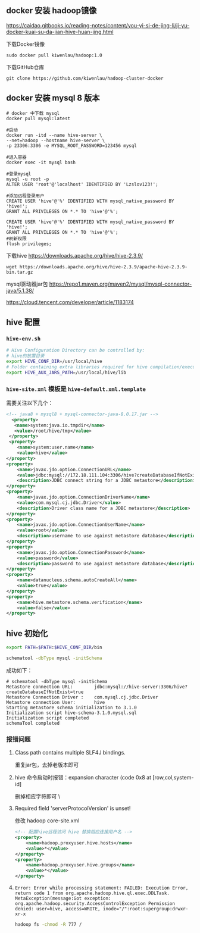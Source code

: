 ## docker 安装 hadoop镜像

<https://caidao.gitbooks.io/reading-notes/content/you-yi-si-de-jing-li/ji-yu-docker-kuai-su-da-jian-hive-huan-jing.html>

下载Docker镜像

    sudo docker pull kiwenlau/hadoop:1.0

下载GitHub仓库

    git clone https://github.com/kiwenlau/hadoop-cluster-docker

## docker 安装 mysql 8 版本

    # docker 中下载 mysql
    docker pull mysql:latest

    #启动
    docker run -itd --name hive-server \
    --net=hadoop --hostname hive-server \
    -p 23306:3306 -e MYSQL_ROOT_PASSWORD=123456 mysql

    #进入容器
    docker exec -it mysql bash

    #登录mysql
    mysql -u root -p
    ALTER USER 'root'@'localhost' IDENTIFIED BY 'Lzslov123!';

    #添加远程登录用户
    CREATE USER 'hive'@'%' IDENTIFIED WITH mysql_native_password BY 'hive!';
    GRANT ALL PRIVILEGES ON *.* TO 'hive'@'%';

    CREATE USER 'hive'@'%' IDENTIFIED WITH mysql_native_password BY 'hive!';
    GRANT ALL PRIVILEGES ON *.* TO 'hive'@'%';
    #刷新权限
    flush privileges;

下载hive <https://downloads.apache.org/hive/hive-2.3.9/>

    wget https://downloads.apache.org/hive/hive-2.3.9/apache-hive-2.3.9-bin.tar.gz

mysql驱动器jar包 <https://repo1.maven.org/maven2/mysql/mysql-connector-java/5.1.38/>

<https://cloud.tencent.com/developer/article/1183174>

## hive 配置

### `hive-env.sh`

```bash
# Hive Configuration Directory can be controlled by:
# hive的放置目录
export HIVE_CONF_DIR=/usr/local/hive
# Folder containing extra libraries required for hive compilation/execution can be controlled by:
export HIVE_AUX_JARS_PATH=/usr/local/hive/lib
```

### `hive-site.xml` 模板是  `hive-default.xml.template`

需要关注以下几个：

```xml
<!-- java8 + mysql8 + mysql-connector-java-8.0.17.jar -->
  <property>
   <name>system:java.io.tmpdir</name>
   <value>/root/hive/tmp</value>
 </property>
 <property>
    <name>system:user.name</name>
    <value>hive</value>
</property>
<property>
    <name>javax.jdo.option.ConnectionURL</name>
    <value>jdbc:mysql://172.18.111.104:3306/hive?createDatabaseIfNotExist=true</value>
    <description>JDBC connect string for a JDBC metastore</description>
</property>
<property>
    <name>javax.jdo.option.ConnectionDriverName</name>
    <value>com.mysql.cj.jdbc.Driver</value>
    <description>Driver class name for a JDBC metastore</description>
</property>
<property>
    <name>javax.jdo.option.ConnectionUserName</name>
    <value>root</value>
    <description>username to use against metastore database</description>
</property>
<property>
    <name>javax.jdo.option.ConnectionPassword</name>
    <value>password</value>
    <description>password to use against metastore database</description>
</property>
<property>
    <name>datanucleus.schema.autoCreateAll</name>
    <value>true</value>
</property>
<property>
    <name>hive.metastore.schema.verification</name>
    <value>false</value>
</property>
```

## hive 初始化

```bash
export PATH=$PATH:$HIVE_CONF_DIR/bin

schematool -dbType mysql -initSchema
```

成功如下：

    # schematool -dbType mysql -initSchema
    Metastore connection URL:        jdbc:mysql://hive-server:3306/hive?createDatabaseIfNotExist=true
    Metastore Connection Driver :    com.mysql.cj.jdbc.Driver
    Metastore connection User:       hive
    Starting metastore schema initialization to 3.1.0
    Initialization script hive-schema-3.1.0.mysql.sql 
    Initialization script completed
    schemaTool completed

### 报错问题

1.  Class path contains multiple SLF4J bindings.

    重复jar包，去掉老版本即可

2.  hive 命令启动时报错：expansion character (code 0x8 at \[row,col,system-id]

    删掉相应字符即可 \\

3.  Required field 'serverProtocolVersion' is unset!

    修改 hadoop core-site.xml

    ```xml
    <!-- 配置hive远程访问 hive 替换相应连接用户名 -->
    <property>
        <name>hadoop.proxyuser.hive.hosts</name>
        <value>*</value>
    </property>
    <property>
        <name>hadoop.proxyuser.hive.groups</name>
        <value>*</value>
    </property> 
    ```

4.  `Error: Error while processing statement: FAILED: Execution Error, return code 1 from org.apache.hadoop.hive.ql.exec.DDLTask. MetaException(message:Got exception: org.apache.hadoop.security.AccessControlException Permission denied: user=hive, access=WRITE, inode="/":root:supergroup:drwxr-xr-x`
    ```bash
    hadoop fs -chmod -R 777 /
    ```

